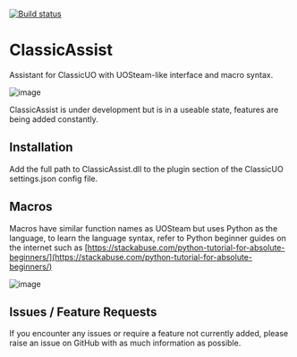 ﻿﻿[![Build status](https://ci.appveyor.com/api/projects/status/8ky24q5mvc1h0xll/branch/master?svg=true)](https://ci.appveyor.com/project/Reetus/classicassist/branch/master)# ClassicAssistAssistant for ClassicUO with UOSteam-like interface and macro syntax.![image](https://user-images.githubusercontent.com/6239195/71762715-94710c00-2f05-11ea-8b86-d55e64ef9276.png)ClassicAssist is under development but is in a useable state, features are being added constantly.## InstallationAdd the full path to ClassicAssist.dll to the plugin section of the ClassicUO settings.json config file.## MacrosMacros have similar function names as UOSteam but uses Python as the language, to learn the language syntax, refer to Python beginner guides on the internet such as [https://stackabuse.com/python-tutorial-for-absolute-beginners/](https://stackabuse.com/python-tutorial-for-absolute-beginners/)![image](https://user-images.githubusercontent.com/6239195/71762804-adc68800-2f06-11ea-95c2-1f66f0aabde5.png)## Issues / Feature RequestsIf you encounter any issues or require a feature not currently added, please raise an issue on GitHub with as much information as possible.
